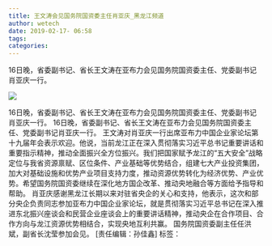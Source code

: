 ```yaml
---
title: 王文涛会见国务院国资委主任肖亚庆_黑龙江频道
author: wetech
date: 2019-02-17- 06:58
tags: 
categories: 
---
```

16日晚，省委副书记、省长王文涛在亚布力会见国务院国资委主任、党委副书记肖亚庆一行。
<!-- more -->
                
<img align="center" border="0" src="http://p2.ifengimg.com/a/2016/0810/204c433878d5cf9size1_w16_h16.png" />
                
                
            
16日晚，省委副书记、省长王文涛在亚布力会见国务院国资委主任、党委副书记肖亚庆一行。
16日晚，省委副书记、省长王文涛在亚布力会见国务院国资委主任、党委副书记肖亚庆一行。
王文涛对肖亚庆一行出席亚布力中国企业家论坛第十九届年会表示欢迎。他说，当前龙江正在深入贯彻落实习近平总书记重要讲话和重要指示精神，推动全面振兴全方位振兴。我们把国家赋予龙江的“五大安全”战略定位与我省资源禀赋、区位条件、产业基础等优势结合，组建七大产业投资集团，加大对基础设施和优势产业项目支持力度，推动资源优势转化为经济优势、产业优势。希望国务院国资委继续在深化地方国企改革、推动央地融合等方面给予指导和帮助。
肖亚庆感谢黑龙江长期以来对驻省央企的关心和支持，他表示，这次和部分央企负责同志参加亚布力中国企业家论坛，就是贯彻落实习近平总书记在深入推进东北振兴座谈会和民营企业座谈会上的重要讲话精神，推动央企在合作项目、合作方向与龙江资源优势相结合，实现央地互利共赢。
国务院国资委副主任任洪斌，副省长沈莹参加会见。
[责任编辑：孙佳鑫]
标签：
 
             
